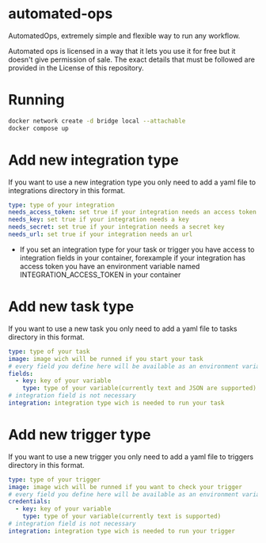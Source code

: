 # automated-ops
AutomatedOps, extremely simple and flexible way to run any workflow.

Automated ops is licensed in a way that it lets you use it for free but it doesn't give permission of sale.
The exact details that must be followed are provided in the License of this repository.


# Running

``` bash
docker network create -d bridge local --attachable
docker compose up
```

# Add new integration type

If you want to use a new integration type you only need to add a yaml file 
to integrations directory in this format.
``` yaml
type: type of your integration
needs_access_token: set true if your integration needs an access token
needs_key: set true if your integration needs a key
needs_secret: set true if your integration needs a secret key
needs_url: set true if your integration needs an url
```
* If you set an integration type for your task or trigger you have access to integration fields in your container, forexample if your integration has access token you have an environment variable named INTEGRATION_ACCESS_TOKEN in your container

# Add new task type

If you want to use a new task you only need to add a yaml file 
to tasks directory in this format.
``` yaml
type: type of your task
image: image wich will be runned if you start your task
# every field you define here will be available as an environment variable in container with the same key
fields:
  - key: key of your variable
    type: type of your variable(currently text and JSON are supported)
# integration field is not necessary
integration: integration type wich is needed to run your task
```

# Add new trigger type

If you want to use a new trigger you only need to add a yaml file 
to triggers directory in this format.
``` yaml
type: type of your trigger
image: image wich will be runned if you want to check your trigger
# every field you define here will be available as an environment variable in container with the same key
credentials:
  - key: key of your variable
    type: type of your variable(currently text is supported)
# integration field is not necessary
integration: integration type wich is needed to run your trigger
```

